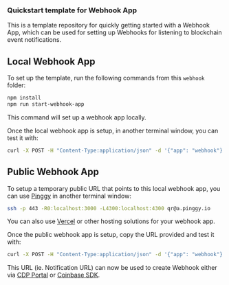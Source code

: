 ### Quickstart template for Webhook App

This is a template repository for quickly getting started with a Webhook App, 
which can be used for setting up Webhooks for listening to blockchain event notifications.

## Local Webhook App

To set up the template, run the following commands from this `webhook` folder:
```bash
npm install
npm run start-webhook-app
```

This command will set up a webhook app locally.

Once the local webhook app is setup, in another terminal window, you can test it with:
```bash
curl -X POST -H "Content-Type:application/json" -d '{"app": "webhook"}' http://localhost:3000/callback
```

## Public Webhook App

To setup a temporary public URL that points to this local webhook app,
you can use [Pinggy](https://pinggy.io/) in another terminal window:
```bash
ssh -p 443 -R0:localhost:3000 -L4300:localhost:4300 qr@a.pinggy.io
```
You can also use [Vercel](https://vercel.com/) or other hosting solutions for your webhook app.

Once the public webhook app is setup, copy the URL provided and test it with:
```bash
curl -X POST -H "Content-Type:application/json" -d '{"app": "webhook"}' {url_copied_from_pinggy_io}/callback
```
This URL (ie. Notification URL) can now be used to create Webhook either 
via [CDP Portal](https://docs-cdp-onchain-data-preview.cbhq.net/developer-platform/docs/cdp-webhooks/) 
or [Coinbase SDK](https://docs-cdp-onchain-data-preview.cbhq.net/coinbase-sdk/docs/webhooks).
